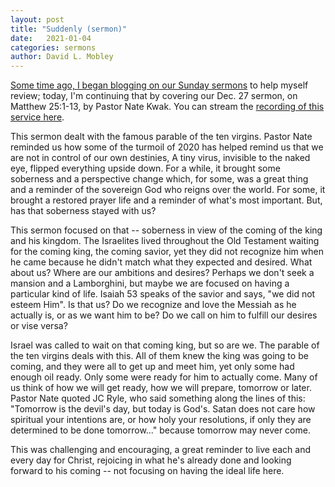 ```yaml
---
layout: post
title: "Suddenly (sermon)"
date:   2021-01-04
categories: sermons
author: David L. Mobley
---
```


[Some time ago, I began blogging on our Sunday sermons](https://heisfaithful.github.io/sermons/2020/04/02/sermon.html) to help myself review; today, I'm continuing that by covering our Dec. 27 sermon, on Matthew 25:1-13, by Pastor Nate Kwak. You can stream the [recording of this service here](https://www.youtube.com/watch?v=7C5gSwXxFZs).

This sermon dealt with the famous parable of the ten virgins. Pastor Nate reminded us how some of the turmoil of 2020 has helped remind us that we are not in control of our own destinies, A tiny virus, invisible to the naked eye, flipped everything upside down. For a while, it brought some soberness and a perspective change which, for some, was a great thing and a reminder of the sovereign God who reigns over the world. For some, it brought a restored prayer life and a reminder of what's most important. But, has that soberness stayed with us?

This sermon focused on that -- soberness in view of the coming of the king and his kingdom. The Israelites lived throughout the Old Testament waiting for the coming king, the coming savior, yet they did not recognize him when he came because he didn't match what they expected and desired. What about us? Where are our ambitions and desires? Perhaps we don't seek a mansion and a Lamborghini, but maybe we are focused on having a particular kind of life. Isaiah 53 speaks of the savior and says, "we did not esteem Him". Is that us? Do we recognize and love the Messiah as he actually is, or as we want him to be? Do we call on him to fulfill our desires or vise versa?

Israel was called to wait on that coming king, but so are we. The parable of the ten virgins deals with this. All of them knew the king was going to be coming, and they were all to get up and meet him, yet only some had enough oil ready. Only some were ready for him to actually come. Many of us think of how we will get ready, how we will prepare, tomorrow or later. Pastor Nate quoted JC Ryle, who said something along the lines of this: "Tomorrow is the devil's day, but today is God's. Satan does not care how spiritual your intentions are, or how holy your resolutions, if only they are determined to be done tomorrow..." because tomorrow may never come.

This was challenging and encouraging, a great reminder to live each and every day for Christ, rejoicing in what he's already done and looking forward to his coming -- not focusing on having the ideal life here.  
